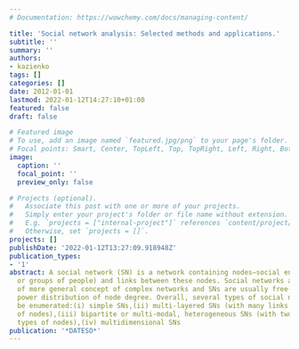 ```yaml
---
# Documentation: https://wowchemy.com/docs/managing-content/

title: 'Social network analysis: Selected methods and applications.'
subtitle: ''
summary: ''
authors:
- kazienko
tags: []
categories: []
date: 2012-01-01
lastmod: 2022-01-12T14:27:10+01:00
featured: false
draft: false

# Featured image
# To use, add an image named `featured.jpg/png` to your page's folder.
# Focal points: Smart, Center, TopLeft, Top, TopRight, Left, Right, BottomLeft, Bottom, BottomRight.
image:
  caption: ''
  focal_point: ''
  preview_only: false

# Projects (optional).
#   Associate this post with one or more of your projects.
#   Simply enter your project's folder or file name without extension.
#   E.g. `projects = ["internal-project"]` references `content/project/deep-learning/index.md`.
#   Otherwise, set `projects = []`.
projects: []
publishDate: '2022-01-12T13:27:09.918948Z'
publication_types:
- '1'
abstract: A social network (SN) is a network containing nodes–social entities (people
  or groups of people) and links between these nodes. Social networks are examples
  of more general concept of complex networks and SNs are usually free-scale and have
  power distribution of node degree. Overall, several types of social networks can
  be enumerated:(i) simple SNs,(ii) multi-layered SNs (with many links between a pair
  of nodes),(iii) bipartite or multi-modal, heterogeneous SNs (with two or many different
  types of nodes),(iv) multidimensional SNs
publication: '*DATESO*'
---
```

